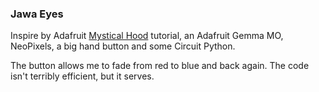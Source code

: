 ### Jawa Eyes

Inspire by Adafruit [Mystical Hood](https://learn.adafruit.com/mystical-led-halloween-hood/overview "Mystical Hood") tutorial,  an Adafruit Gemma MO, NeoPixels, a big hand button and some Circuit Python. 

The button allows me to fade from red to blue and back again. The code isn't terribly efficient, but it serves.